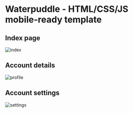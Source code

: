 # Waterpuddle - HTML/CSS/JS mobile-ready template
## Index page
![index](https://i.imgur.com/o3A5sQv.jpg)

## Account details
![profile](https://i.imgur.com/TZuQ79k.png)

## Account settings
![settings](https://i.imgur.com/dxOz0Pz.jpg)
